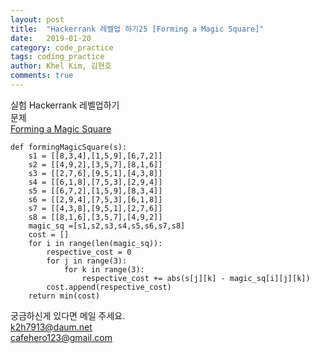 ```yaml
---
layout: post
title:  "Hackerrank 레벨업 하기25 [Forming a Magic Square]"
date:   2019-01-20
category: code_practice
tags: coding_practice
author: Khel Kim, 김현호
comments: true
---
```

실험
Hackerrank 레벨업하기  
문제   
[Forming a Magic Square](https://www.hackerrank.com/challenges/magic-square-forming/problem)

~~~
def formingMagicSquare(s):
    s1 = [[8,3,4],[1,5,9],[6,7,2]]
    s2 = [[4,9,2],[3,5,7],[8,1,6]]
    s3 = [[2,7,6],[9,5,1],[4,3,8]]
    s4 = [[6,1,8],[7,5,3],[2,9,4]]
    s5 = [[6,7,2],[1,5,9],[8,3,4]]
    s6 = [[2,9,4],[7,5,3],[6,1,8]]
    s7 = [[4,3,8],[9,5,1],[2,7,6]]
    s8 = [[8,1,6],[3,5,7],[4,9,2]]
    magic_sq =[s1,s2,s3,s4,s5,s6,s7,s8]
    cost = []
    for i in range(len(magic_sq)):
        respective_cost = 0
        for j in range(3):
            for k in range(3):
                respective_cost += abs(s[j][k] - magic_sq[i][j][k])
        cost.append(respective_cost)
    return min(cost)
~~~

궁금하신게 있다면 메일 주세요.  
k2h7913@daum.net  
cafehero123@gmail.com
